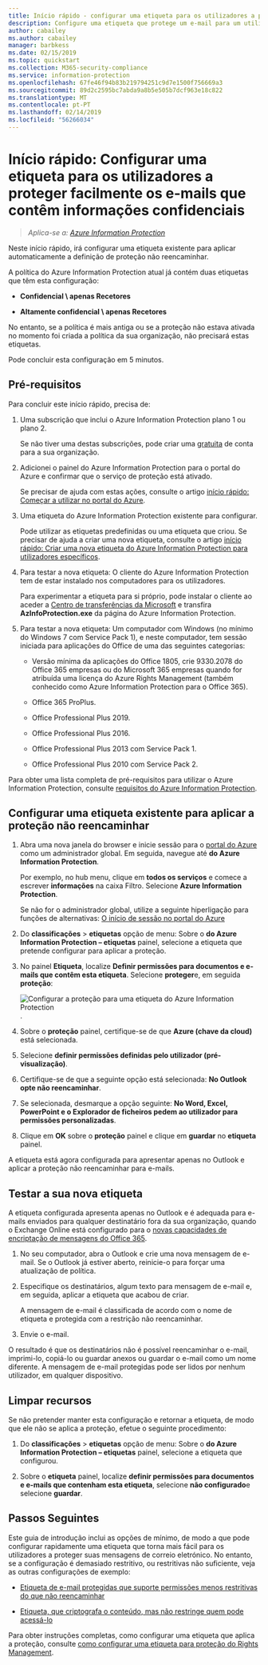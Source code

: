 ```yaml
---
title: Início rápido - configurar uma etiqueta para os utilizadores a proteger facilmente os e-mails que contêm informações confidenciais – AIP
description: Configure uma etiqueta que protege um e-mail para um utilizador ao aplicar automaticamente a proteção não reencaminhar.
author: cabailey
ms.author: cabailey
manager: barbkess
ms.date: 02/15/2019
ms.topic: quickstart
ms.collection: M365-security-compliance
ms.service: information-protection
ms.openlocfilehash: 67fe46f94b83b219794251c9d7e1500f756669a3
ms.sourcegitcommit: 89d2c2595bc7abda9a8b5e505b7dcf963e18c822
ms.translationtype: MT
ms.contentlocale: pt-PT
ms.lasthandoff: 02/14/2019
ms.locfileid: "56266034"
---
```

# <a name="quickstart-configure-a-label-for-users-to-easily-protect-emails-that-contain-sensitive-information"></a>Início rápido: Configurar uma etiqueta para os utilizadores a proteger facilmente os e-mails que contêm informações confidenciais

>*Aplica-se a: [Azure Information Protection](https://azure.microsoft.com/pricing/details/information-protection)*

Neste início rápido, irá configurar uma etiqueta existente para aplicar automaticamente a definição de proteção não reencaminhar.

A política do Azure Information Protection atual já contém duas etiquetas que têm esta configuração:

- **Confidencial \ apenas Recetores**

- **Altamente confidencial \ apenas Recetores**

No entanto, se a política é mais antiga ou se a proteção não estava ativada no momento foi criada a política da sua organização, não precisará estas etiquetas. 

Pode concluir esta configuração em 5 minutos.

## <a name="prerequisites"></a>Pré-requisitos

Para concluir este início rápido, precisa de:

1. Uma subscrição que inclui o Azure Information Protection plano 1 ou plano 2.
    
    Se não tiver uma destas subscrições, pode criar uma [gratuita](https://portal.office.com/Signup/Signup.aspx?OfferId=87dd2714-d452-48a0-a809-d2f58c4f68b7) de conta para a sua organização.

2. Adicionei o painel do Azure Information Protection para o portal do Azure e confirmar que o serviço de proteção está ativado.

    Se precisar de ajuda com estas ações, consulte o artigo [início rápido: Começar a utilizar no portal do Azure](quickstart-viewpolicy.md).

3. Uma etiqueta do Azure Information Protection existente para configurar. 
    
    Pode utilizar as etiquetas predefinidas ou uma etiqueta que criou. Se precisar de ajuda a criar uma nova etiqueta, consulte o artigo [início rápido: Criar uma nova etiqueta do Azure Information Protection para utilizadores específicos](quickstart-label-specificusers.md).

4. Para testar a nova etiqueta: O cliente do Azure Information Protection tem de estar instalado nos computadores para os utilizadores. 
    
    Para experimentar a etiqueta para si próprio, pode instalar o cliente ao aceder a [Centro de transferências da Microsoft](https://www.microsoft.com/en-us/download/details.aspx?id=53018) e transfira **AzInfoProtection.exe** da página do Azure Information Protection.

5. Para testar a nova etiqueta: Um computador com Windows (no mínimo do Windows 7 com Service Pack 1), e neste computador, tem sessão iniciada para aplicações do Office de uma das seguintes categorias:
    
    - Versão mínima da aplicações do Office 1805, crie 9330.2078 do Office 365 empresas ou do Microsoft 365 empresas quando for atribuída uma licença do Azure Rights Management (também conhecido como Azure Information Protection para o Office 365).
    
    - Office 365 ProPlus.
    
    - Office Professional Plus 2019.
    
    - Office Professional Plus 2016.
    
    - Office Professional Plus 2013 com Service Pack 1.
    
    - Office Professional Plus 2010 com Service Pack 2.

Para obter uma lista completa de pré-requisitos para utilizar o Azure Information Protection, consulte [requisitos do Azure Information Protection](requirements.md).

## <a name="configure-an-existing-label-to-apply-the-do-not-forward-protection"></a>Configurar uma etiqueta existente para aplicar a proteção não reencaminhar

1. Abra uma nova janela do browser e inicie sessão para o [portal do Azure](https://portal.azure.com) como um administrador global. Em seguida, navegue até **do Azure Information Protection**. 
    
    Por exemplo, no hub menu, clique em **todos os serviços** e comece a escrever **informações** na caixa Filtro. Selecione **Azure Information Protection**.
    
    Se não for o administrador global, utilize a seguinte hiperligação para funções de alternativas: [O início de sessão no portal do Azure](configure-policy.md#signing-in-to-the-azure-portal)

2. Do **classificações** > **etiquetas** opção de menu: Sobre o **do Azure Information Protection – etiquetas** painel, selecione a etiqueta que pretende configurar para aplicar a proteção. 

3. No painel **Etiqueta**, localize **Definir permissões para documentos e e-mails que contêm esta etiqueta**. Selecione **proteger**e, em seguida **proteção**:
    
    ![Configurar a proteção para uma etiqueta do Azure Information Protection](./media/info-protect-protection-bar-configured.png).

4. Sobre o **proteção** painel, certifique-se de que **Azure (chave da cloud)** está selecionada.
    
5. Selecione **definir permissões definidas pelo utilizador (pré-visualização)**.

6. Certifique-se de que a seguinte opção está selecionada: **No Outlook opte não reencaminhar**.

7. Se selecionada, desmarque a opção seguinte: **No Word, Excel, PowerPoint e o Explorador de ficheiros pedem ao utilizador para permissões personalizadas**.

8. Clique em **OK** sobre o **proteção** painel e clique em **guardar** no **etiqueta** painel.

A etiqueta está agora configurada para apresentar apenas no Outlook e aplicar a proteção não reencaminhar para e-mails.

## <a name="test-your-new-label"></a>Testar a sua nova etiqueta

A etiqueta configurada apresenta apenas no Outlook e é adequada para e-mails enviados para qualquer destinatário fora da sua organização, quando o Exchange Online está configurado para o [novas capacidades de encriptação de mensagens do Office 365](https://support.office.com/article/7ff0c040-b25c-4378-9904-b1b50210d00e).

1. No seu computador, abra o Outlook e crie uma nova mensagem de e-mail. Se o Outlook já estiver aberto, reinicie-o para forçar uma atualização de política.

2. Especifique os destinatários, algum texto para mensagem de e-mail e, em seguida, aplicar a etiqueta que acabou de criar. 
    
    A mensagem de e-mail é classificada de acordo com o nome de etiqueta e protegida com a restrição não reencaminhar.

3. Envie o e-mail. 

O resultado é que os destinatários não é possível reencaminhar o e-mail, imprimi-lo, copiá-lo ou guardar anexos ou guardar o e-mail como um nome diferente. A mensagem de e-mail protegidas pode ser lidos por nenhum utilizador, em qualquer dispositivo.

## <a name="clean-up-resources"></a>Limpar recursos

Se não pretender manter esta configuração e retornar a etiqueta, de modo que ele não se aplica a proteção, efetue o seguinte procedimento:

1. Do **classificações** > **etiquetas** opção de menu: Sobre o **do Azure Information Protection – etiquetas** painel, selecione a etiqueta que configurou. 

3. Sobre o **etiqueta** painel, localize **definir permissões para documentos e e-mails que contenham esta etiqueta**, selecione **não configurado**e selecione **guardar**.

## <a name="next-steps"></a>Passos Seguintes

Este guia de introdução inclui as opções de mínimo, de modo a que pode configurar rapidamente uma etiqueta que torna mais fácil para os utilizadores a proteger suas mensagens de correio eletrónico. No entanto, se a configuração é demasiado restritivo, ou restritivas não suficiente, veja as outras configurações de exemplo:

- [Etiqueta de e-mail protegidas que suporte permissões menos restritivas do que não reencaminhar](configure-policy-protection.md#example-4-label-for-protected-email-that-supports-less-restrictive-permissions-than-do-not-forward)

- [Etiqueta, que criptografa o conteúdo, mas não restringe quem pode acessá-lo](configure-policy-protection.md#example-5-label-that-encrypts-content-but-doesnt-restrict-who-can-access-it)

Para obter instruções completas, como configurar uma etiqueta que aplica a proteção, consulte [como configurar uma etiqueta para proteção do Rights Management](configure-policy-protection.md). 
